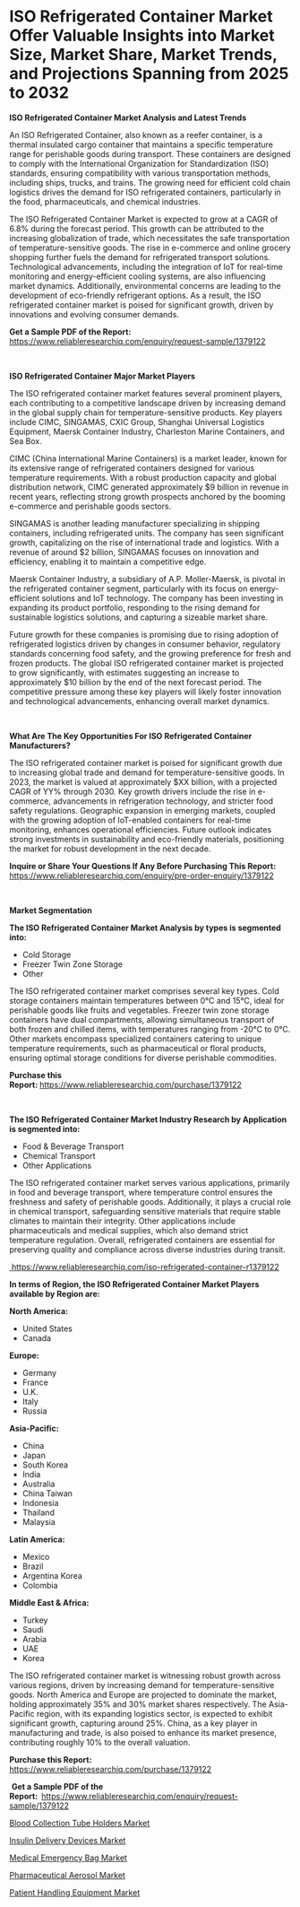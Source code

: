 <p><h1>ISO Refrigerated Container Market Offer Valuable Insights into Market Size, Market Share, Market Trends, and Projections Spanning from 2025 to 2032</h1></p><p><strong>ISO Refrigerated Container Market Analysis and Latest Trends</strong></p>
<p><p>An ISO Refrigerated Container, also known as a reefer container, is a thermal insulated cargo container that maintains a specific temperature range for perishable goods during transport. These containers are designed to comply with the International Organization for Standardization (ISO) standards, ensuring compatibility with various transportation methods, including ships, trucks, and trains. The growing need for efficient cold chain logistics drives the demand for ISO refrigerated containers, particularly in the food, pharmaceuticals, and chemical industries.</p><p>The ISO Refrigerated Container Market is expected to grow at a CAGR of 6.8% during the forecast period. This growth can be attributed to the increasing globalization of trade, which necessitates the safe transportation of temperature-sensitive goods. The rise in e-commerce and online grocery shopping further fuels the demand for refrigerated transport solutions. Technological advancements, including the integration of IoT for real-time monitoring and energy-efficient cooling systems, are also influencing market dynamics. Additionally, environmental concerns are leading to the development of eco-friendly refrigerant options. As a result, the ISO refrigerated container market is poised for significant growth, driven by innovations and evolving consumer demands.</p></p>
<p><strong>Get a Sample PDF of the Report:&nbsp;</strong> <a href="https://www.reliableresearchiq.com/enquiry/request-sample/1379122?utm_campaign=3570&utm_medium=2&utm_source=Github&utm_content=ia&utm_term=11042025&utm_id=iso-refrigerated-container">https://www.reliableresearchiq.com/enquiry/request-sample/1379122</a></p>
<p>&nbsp;</p>
<p><strong>ISO Refrigerated Container Major Market Players</strong></p>
<p><p>The ISO refrigerated container market features several prominent players, each contributing to a competitive landscape driven by increasing demand in the global supply chain for temperature-sensitive products. Key players include CIMC, SINGAMAS, CXIC Group, Shanghai Universal Logistics Equipment, Maersk Container Industry, Charleston Marine Containers, and Sea Box.</p><p>CIMC (China International Marine Containers) is a market leader, known for its extensive range of refrigerated containers designed for various temperature requirements. With a robust production capacity and global distribution network, CIMC generated approximately $9 billion in revenue in recent years, reflecting strong growth prospects anchored by the booming e-commerce and perishable goods sectors.</p><p>SINGAMAS is another leading manufacturer specializing in shipping containers, including refrigerated units. The company has seen significant growth, capitalizing on the rise of international trade and logistics. With a revenue of around $2 billion, SINGAMAS focuses on innovation and efficiency, enabling it to maintain a competitive edge.</p><p>Maersk Container Industry, a subsidiary of A.P. Moller-Maersk, is pivotal in the refrigerated container segment, particularly with its focus on energy-efficient solutions and IoT technology. The company has been investing in expanding its product portfolio, responding to the rising demand for sustainable logistics solutions, and capturing a sizeable market share.</p><p>Future growth for these companies is promising due to rising adoption of refrigerated logistics driven by changes in consumer behavior, regulatory standards concerning food safety, and the growing preference for fresh and frozen products. The global ISO refrigerated container market is projected to grow significantly, with estimates suggesting an increase to approximately $10 billion by the end of the next forecast period. The competitive pressure among these key players will likely foster innovation and technological advancements, enhancing overall market dynamics.</p></p>
<p>&nbsp;</p>
<p><strong>What Are The Key Opportunities For ISO Refrigerated Container Manufacturers?</strong></p>
<p><p>The ISO refrigerated container market is poised for significant growth due to increasing global trade and demand for temperature-sensitive goods. In 2023, the market is valued at approximately $XX billion, with a projected CAGR of YY% through 2030. Key growth drivers include the rise in e-commerce, advancements in refrigeration technology, and stricter food safety regulations. Geographic expansion in emerging markets, coupled with the growing adoption of IoT-enabled containers for real-time monitoring, enhances operational efficiencies. Future outlook indicates strong investments in sustainability and eco-friendly materials, positioning the market for robust development in the next decade.</p></p>
<p><strong>Inquire or Share Your Questions If Any Before Purchasing This Report:</strong> <a href="https://www.reliableresearchiq.com/enquiry/pre-order-enquiry/1379122?utm_campaign=3570&utm_medium=2&utm_source=Github&utm_content=ia&utm_term=11042025&utm_id=iso-refrigerated-container">https://www.reliableresearchiq.com/enquiry/pre-order-enquiry/1379122</a></p>
<p>&nbsp;</p>
<p><strong>Market Segmentation</strong></p>
<p><strong>The ISO Refrigerated Container Market Analysis by types is segmented into:</strong></p>
<p><ul><li>Cold Storage</li><li>Freezer Twin Zone Storage</li><li>Other</li></ul></p>
<p><p>The ISO refrigerated container market comprises several key types. Cold storage containers maintain temperatures between 0°C and 15°C, ideal for perishable goods like fruits and vegetables. Freezer twin zone storage containers have dual compartments, allowing simultaneous transport of both frozen and chilled items, with temperatures ranging from -20°C to 0°C. Other markets encompass specialized containers catering to unique temperature requirements, such as pharmaceutical or floral products, ensuring optimal storage conditions for diverse perishable commodities.</p></p>
<p><strong>Purchase this Report:&nbsp;</strong><a href="https://www.reliableresearchiq.com/purchase/1379122?utm_campaign=3570&utm_medium=2&utm_source=Github&utm_content=ia&utm_term=11042025&utm_id=iso-refrigerated-container">https://www.reliableresearchiq.com/purchase/1379122</a></p>
<p>&nbsp;</p>
<p><strong>The ISO Refrigerated Container Market Industry Research by Application is segmented into:</strong></p>
<p><ul><li>Food & Beverage Transport</li><li>Chemical Transport</li><li>Other Applications</li></ul></p>
<p><p>The ISO refrigerated container market serves various applications, primarily in food and beverage transport, where temperature control ensures the freshness and safety of perishable goods. Additionally, it plays a crucial role in chemical transport, safeguarding sensitive materials that require stable climates to maintain their integrity. Other applications include pharmaceuticals and medical supplies, which also demand strict temperature regulation. Overall, refrigerated containers are essential for preserving quality and compliance across diverse industries during transit.</p></p>
<p><a href="https://www.reliableresearchiq.com/iso-refrigerated-container-r1379122?utm_campaign=3570&utm_medium=2&utm_source=Github&utm_content=ia&utm_term=11042025&utm_id=iso-refrigerated-container">&nbsp;https://www.reliableresearchiq.com/iso-refrigerated-container-r1379122</a></p>
<p><strong>In terms of Region, the ISO Refrigerated Container Market Players available by Region are:</strong></p>
<p>
    <p> <strong> North America: </strong>
        <ul>
            <li>United States</li>
            <li>Canada</li>
        </ul>
        </p> 
    <p> <strong> Europe: </strong>
        <ul>
            <li>Germany</li>
            <li>France</li>
            <li>U.K.</li>
            <li>Italy</li>
            <li>Russia</li>
        </ul>
        </p> 
    <p> <strong> Asia-Pacific: </strong>
        <ul>
            <li>China</li>
            <li>Japan</li>
            <li>South Korea</li>
            <li>India</li>
            <li>Australia</li>
            <li>China Taiwan</li>
            <li>Indonesia</li>
            <li>Thailand</li>
            <li>Malaysia</li>
        </ul>
        </p> 
    <p> <strong> Latin America: </strong>
        <ul>
            <li>Mexico</li>
            <li>Brazil</li>
            <li>Argentina Korea</li>
            <li>Colombia</li>
        </ul>
        </p> 
    <p> <strong> Middle East & Africa: </strong>
        <ul>
            <li>Turkey</li>
            <li>Saudi</li>
            <li>Arabia</li>
            <li>UAE</li>
            <li>Korea</li>
        </ul>
    </p>
    </p>
<p><p>The ISO refrigerated container market is witnessing robust growth across various regions, driven by increasing demand for temperature-sensitive goods. North America and Europe are projected to dominate the market, holding approximately 35% and 30% market shares respectively. The Asia-Pacific region, with its expanding logistics sector, is expected to exhibit significant growth, capturing around 25%. China, as a key player in manufacturing and trade, is also poised to enhance its market presence, contributing roughly 10% to the overall valuation.</p></p>
<p><strong>Purchase this Report: </strong><a href="https://www.reliableresearchiq.com/purchase/1379122?utm_campaign=3570&utm_medium=2&utm_source=Github&utm_content=ia&utm_term=11042025&utm_id=iso-refrigerated-container">https://www.reliableresearchiq.com/purchase/1379122</a></p>
<p>&nbsp;<strong>Get a Sample PDF of the Report:&nbsp;&nbsp;</strong><a href="https://www.reliableresearchiq.com/enquiry/request-sample/1379122?utm_campaign=3570&utm_medium=2&utm_source=Github&utm_content=ia&utm_term=11042025&utm_id=iso-refrigerated-container">https://www.reliableresearchiq.com/enquiry/request-sample/1379122</a></p>
<p><strong></strong></p>
<p><p><a href="https://www.linkedin.com/pulse/examining-market-forces-influencing-blood-collection-tube-holders-qtauc?utm_campaign=3570&utm_medium=2&utm_source=Github&utm_content=ia&utm_term=11042025&utm_id=iso-refrigerated-container">Blood Collection Tube Holders Market</a></p><p><a href="https://www.linkedin.com/pulse/comprehensive-insulin-delivery-devices-market-analysis-gvcjc?utm_campaign=3570&utm_medium=2&utm_source=Github&utm_content=ia&utm_term=11042025&utm_id=iso-refrigerated-container">Insulin Delivery Devices Market</a></p><p><a href="https://www.linkedin.com/pulse/latest-trends-applications-growth-forecast-global-medical-hxcbf?utm_campaign=3570&utm_medium=2&utm_source=Github&utm_content=ia&utm_term=11042025&utm_id=iso-refrigerated-container">Medical Emergency Bag Market</a></p><p><a href="https://www.linkedin.com/pulse/revenue-market-growth-projections-pharmaceutical-aerosol-103-l0anf?utm_campaign=3570&utm_medium=2&utm_source=Github&utm_content=ia&utm_term=11042025&utm_id=iso-refrigerated-container">Pharmaceutical Aerosol Market</a></p><p><a href="https://www.linkedin.com/pulse/patient-handling-equipment-market-size-global-revenue-a46xc?utm_campaign=3570&utm_medium=2&utm_source=Github&utm_content=ia&utm_term=11042025&utm_id=iso-refrigerated-container">Patient Handling Equipment Market</a></p></p>
